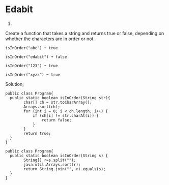 # Edabit

1.
Create a function that takes a string and returns true or false, depending on whether the characters are in order or not.

```
isInOrder("abc") ➞ true

isInOrder("edabit") ➞ false

isInOrder("123") ➞ true

isInOrder("xyzz") ➞ true
```

Solution;

```
public class Program{
  public static boolean isInOrder(String str){
		char[] ch = str.toCharArray();
		Arrays.sort(ch);
		for (int i = 0; i < ch.length; i++) {
			if (ch[i] != str.charAt(i)) {
				return false;
			}
		}
		return true;
  }
}
```

```
public class Program{
  public static boolean isInOrder(String s) {
		String[] r=s.split("");
		java.util.Arrays.sort(r);
		return String.join("", r).equals(s);
  }
}
```
